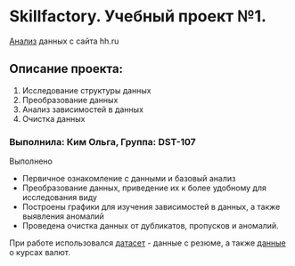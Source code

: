 # Skillfactory. Учебный проект №1. 

[Анализ](https://github.com/Keola0412/skillfactory.Project_1/blob/16d8acc3addf1428397e563cfdfe2aaa21cd1ad4/Project%201.%D0%92%D1%8B%D0%BF%D0%BE%D0%BB%D0%BD%D0%B5%D0%BD%D0%B8%D0%B5_%D0%B7%D0%B0%D0%B4%D0%B0%D0%BD%D0%B8%D1%8F_%D0%BF%D0%BE%D0%BF%D1%8B%D1%82%D0%BA%D0%B0.ipynb) данных  с сайта hh.ru

## Описание проекта:

1. Исследование структуры данных
2. Преобразование данных
3. Анализ зависимостей в данных
4. Очистка данных


### Выполнила: Ким Ольга, Группа: DST-107

Выполнено 
- Первичное ознакомление с данными и базовый анализ
- Преобразование данных, приведение их к более удобному для исследования виду
- Построены графики для изучения зависимостей в данных, а также выявления аномалий
- Проведена очистка данных от дубликатов, пропусков и аномалий. 

При работе использовался [датасет](https://drive.google.com/file/d/1UTHyN8CZGdtZ5akFxUNhDy5QpjDXfZlx/view?usp=sharing ) - данные с резюме, а также [данные](https://drive.google.com/file/d/1Zdv_F1O9GRdblAP-17n7iBGqAfeRkQCA/view?usp=sharing) о курсах валют.
 




